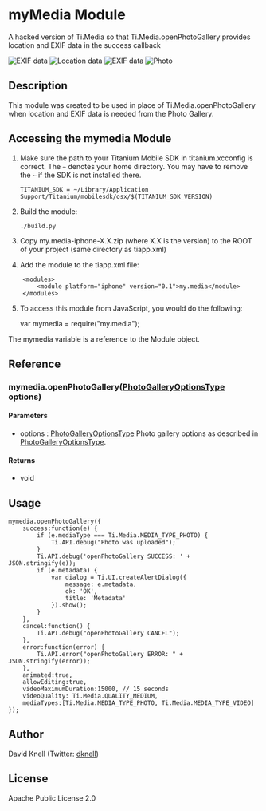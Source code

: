 # myMedia Module

A hacked version of Ti.Media so that Ti.Media.openPhotoGallery provides location and EXIF data in the success callback

![EXIF data](https://dl.dropbox.com/u/3289523/github/myMedia_exif.png "EXIF data") 
![Location data](https://dl.dropbox.com/u/3289523/github/myMedia_location.png "Location data") 
![EXIF data](https://dl.dropbox.com/u/3289523/github/myMedia_exposure.png "more EXIF data") ![Photo](https://dl.dropbox.com/u/3289523/github/myMedia_photo.png "photo")

## Description

This module was created to be used in place of Ti.Media.openPhotoGallery when location and EXIF data is needed from the Photo Gallery. 

## Accessing the mymedia Module

1. Make sure the path to your Titanium Mobile SDK in titanium.xcconfig is correct. The `~` denotes your home directory. You may have to remove the `~` if the SDK is not installed there.

	`TITANIUM_SDK = ~/Library/Application Support/Titanium/mobilesdk/osx/$(TITANIUM_SDK_VERSION)`

2. Build the module:

	`./build.py`

3. Copy my.media-iphone-X.X.zip (where X.X is the version) to the ROOT of your project (same directory as tiapp.xml)

4. Add the module to the tiapp.xml file:
```
	<modules>
		<module platform="iphone" version="0.1">my.media</module>
    </modules>
```

5. To access this module from JavaScript, you would do the following:

	var mymedia = require("my.media");

The mymedia variable is a reference to the Module object.	

## Reference

### mymedia.openPhotoGallery([PhotoGalleryOptionsType](http://docs.appcelerator.com/titanium/latest/#!/api/PhotoGalleryOptionsType) options)

#### Parameters

* options : [PhotoGalleryOptionsType](http://docs.appcelerator.com/titanium/latest/#!/api/PhotoGalleryOptionsType)
	Photo gallery options as described in [PhotoGalleryOptionsType](http://docs.appcelerator.com/titanium/latest/#!/api/PhotoGalleryOptionsType).

#### Returns

* void

## Usage

	mymedia.openPhotoGallery({
		success:function(e) {
			if (e.mediaType === Ti.Media.MEDIA_TYPE_PHOTO) {
				Ti.API.debug("Photo was uploaded");
			}
			Ti.API.debug('openPhotoGallery SUCCESS: ' + JSON.stringify(e));
			if (e.metadata) {
				var dialog = Ti.UI.createAlertDialog({
					message: e.metadata,
					ok: 'OK',
					title: 'Metadata'
				}).show();
			}
		},
		cancel:function() {
			Ti.API.debug("openPhotoGallery CANCEL");
		},
		error:function(error) {
			Ti.API.error("openPhotoGallery ERROR: " + JSON.stringify(error));
		},
		animated:true,
		allowEditing:true,
		videoMaximumDuration:15000, // 15 seconds
		videoQuality: Ti.Media.QUALITY_MEDIUM,
		mediaTypes:[Ti.Media.MEDIA_TYPE_PHOTO, Ti.Media.MEDIA_TYPE_VIDEO]
	});

## Author

David Knell (Twitter: [dknell](http://twitter.com/dknell))

## License

Apache Public License 2.0

